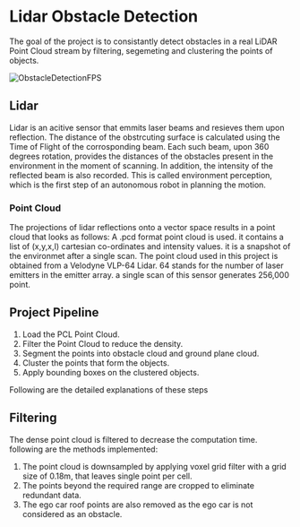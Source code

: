 # Lidar Obstacle Detection
The goal of the project is to consistantly detect obstacles in a real LiDAR Point Cloud stream by filtering, segemeting and clustering the points of objects. 

![ObstacleDetectionFPS](https://user-images.githubusercontent.com/48198017/128245366-c20b806b-392d-42f2-9f7c-ce4bff5607dd.gif)

## Lidar
Lidar is an acitive sensor that emmits laser beams and resieves them upon reflection. The distance of the obstrcuting surface is calculated using the Time of Flight of the corrosponding beam. Each such beam, upon 360 degrees rotation, provides the distances of the obstacles present in the environment in the moment of scanning. In addition, the intensity of the reflected beam is also recorded. This is called environment perception, which is the first step of an autonomous robot in planning the motion.

### Point Cloud
The projections of lidar reflections onto a vector space results in a point cloud that looks as follows:
<insert point cloud>
 A .pcd format point cloud is used. it contains a list of (x,y,x,I) cartesian co-ordinates and intensity values. it is a snapshot of the environmet after a single scan. 
 The point cloud used in this project is obtained from a Velodyne VLP-64 Lidar. 64 stands for the number of laser emitters in the emitter array. a single scan of this sensor generates 256,000 point. 

## Project Pipeline
1. Load the PCL Point Cloud.
2. Filter the Point Cloud to reduce the density.
3. Segment the points into obstacle cloud and ground plane cloud.
4. Cluster the points that form the objects.
5. Apply bounding boxes on the clustered objects.

Following are the detailed explanations of these steps

## Filtering
The dense point cloud is filtered to decrease the computation time. following are the methods implemented:
1. The point cloud is downsampled by applying voxel grid filter with a grid size of 0.18m, that leaves single point per cell. 
2. The points beyond the required range are cropped to eliminate redundant data. 
3. The ego car roof points are also removed as the ego car is not considered as an obstacle. 

